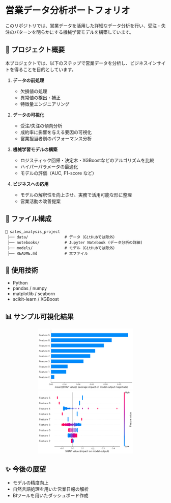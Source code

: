 # 営業データ分析ポートフォリオ

このリポジトリでは、営業データを活用した詳細なデータ分析を行い、受注・失注のパターンを明らかにする機械学習モデルを構築しています。

## 📌 プロジェクト概要

本プロジェクトでは、以下のステップで営業データを分析し、ビジネスインサイトを得ることを目的としています。

1. **データの前処理**
   - 欠損値の処理
   - 異常値の検出・補正
   - 特徴量エンジニアリング

2. **データの可視化**
   - 受注/失注の傾向分析
   - 成約率に影響を与える要因の可視化
   - 営業担当者別のパフォーマンス分析

3. **機械学習モデルの構築**
   - ロジスティック回帰・決定木・XGBoostなどのアルゴリズムを比較
   - ハイパーパラメータの最適化
   - モデルの評価（AUC, F1-score など）

4. **ビジネスへの応用**
   - モデルの解釈性を向上させ、実務で活用可能な形に整理
   - 営業活動の改善提案

## 📂 ファイル構成
```
📂 sales_analysis_project
 ├── data/                # データ（GitHubでは除外）
 ├── notebooks/           # Jupyter Notebook (データ分析の詳細)
 ├── models/              # モデル（GitHubでは除外）
 ├── README.md            # 本ファイル
```

## 🚀 使用技術
- Python
- pandas / numpy
- matplotlib / seaborn
- scikit-learn / XGBoost

## 📊 サンプル可視化結果
<p align="center">
  <img src="images/2025-02-22-09-41-22.png" alt="可視化結果1" width="300"/>
  <img src="images/2025-02-22-09-42-30.png" alt="可視化結果2" width="300"/>
</p>

## ✨ 今後の展望
- モデルの精度向上
- 自然言語処理を用いた営業日報の解析
- BIツールを用いたダッシュボード作成

